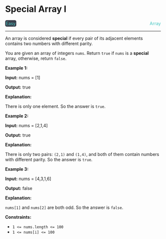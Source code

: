 # Special Array I

<div style="display: flex; justify-content: space-between; align-items: center">
<div style="color: #46c6c2;
padding: 2px; background-color: #3a3f4b; border-radius: 5px;">Easy</div>
<div style="color: #46c6c2">Array</div>
</div>

---

An array is considered **special** if every pair of its adjacent elements contains two numbers with different parity.

You are given an array of integers `nums`. Return `true` if `nums` is a **special** array, otherwise, return `false`.

**Example 1:**

**Input:** nums = \[1\]

**Output:** true

**Explanation:**

There is only one element. So the answer is `true`.

**Example 2:**

**Input:** nums = \[2,1,4\]

**Output:** true

**Explanation:**

There is only two pairs: `(2,1)` and `(1,4)`, and both of them contain numbers with different parity. So the answer is `true`.

**Example 3:**

**Input:** nums = \[4,3,1,6\]

**Output:** false

**Explanation:**

`nums[1]` and `nums[2]` are both odd. So the answer is `false`.

**Constraints:**

*   `1 <= nums.length <= 100`
*   `1 <= nums[i] <= 100`